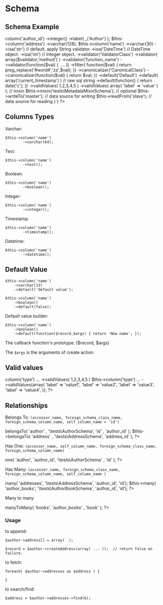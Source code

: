 Schema
======

Schema Example
--------------

<?php
use LazyRecord\Schema\SchemaDeclare;

class AddressSchema extends SchemaDeclare
{
    function schema()
    {
        $this->column('author_id')
                ->integer()
                ->label( _('Author') );

        $this->column('address')
                ->varchar(128);

        $this->column('name')
                ->varchar(30)
                ->isa('str') // default, apply String validator
                ->isa('DateTime')  // DateTime object.
                ->isa('int') // Integer object.

                ->validator('ValidatorClass')
                ->validator( array($validator,'method') )
                ->validator('function_name')
                ->validator(function($val) { .... })

                ->filter( function($val) {  
                            return preg_replace('#word#','zz',$val);  
                 })
                ->canonicalizer('CanonicalClass')
                ->canonicalizer(function($val) { return $val; })

                ->default('Default')
                ->default( array('current_timestamp') ) // raw sql string
                ->default(function() { 
                        return date('c');
                })

                ->validValues( 1,2,3,4,5 )
                ->validValues( array( 'label' => 'value'  ) );

        // mixin
        $this->mixin('tests\MetadataMixinSchema');


        // optional


        $this->writeTo('master');   // data source for writing
        $this->readFrom('slave');   // data source for reading
    }
}
?>

Columns Types
-------------

Varchar:

    $this->column('name')
            ->varchar(64);

Text:

    $this->column('name')
            ->text();

Boolean:

    $this->column('name')
            ->boolean();

Integer:

    $this->column('name')
            ->integer();

Timestamp:

    $this->column('name')
            ->timestamp();

Datetime:

    $this->column('name')
            ->datetime();


Default Value
-------------

    $this->column('name')
        ->varchar(13)
        ->default('default value');

    $this->column('name')
        ->boolean()
        ->default(false);

Default value builder:

    $this->column('name')
        ->boolean()
        ->default(function($record,$args) { return 'New name'; });

The callback function's prototype: ($record, $args)

The `$args` is the arguments of create action.

Valid values
------------

<?php
    $this->column('type')
        ...
        ->validValues( 1,2,3,4,5 )

    $this->column('type')
        ...
        ->validValues(array(
            'label' => 'value1',
            'label' => 'value2',
            'label' => 'value3',
            'label' => 'value4',
        ));
?>

Relationships
-------------

Belongs To: `(accessor_name, foreign_schema_class_name, foreign_schema_column_name, self_column_name = 'id')`

<?php
    $this->belongsTo( 'author' , '\tests\AuthorSchema', 'id' , 'author_id' );
    $this->belongsTo( 'address' , '\tests\AddressSchema', 'address_id' );
?>


Has One: `(accessor_name, self_column_name, foreign_schema_class_name, foreign_schema_column_name)`

<?php 
    $this->one( 'author', 'author_id', '\tests\AuthorSchema' , 'id' );
?>

Has Many: `(accessor_name, foreign_schema_class_name, foreign_schema_column_name, self_column_name )`

<?php
    $this->many( 'addresses', '\tests\AddressSchema', 'author_id', 'id');
    $this->many( 'author_books', '\tests\AuthorBookSchema', 'author_id', 'id');
?>

Many to many

<?php
    $this->manyToMany( 'books', 'author_books' , 'book' );
?>

### Usage

to append:

    $author->address[] = array(  );

    $record = $author->createAddress(array( ... ));  // return false on failure.

to fetch:

    foreach( $author->addresses as $address ) {

    }

to search/find:

    $address = $author->addresses->find(k);


